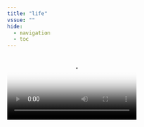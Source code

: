 ```yaml
---
title: "life"
vssue: ""
hide:
  - navigation
  - toc
---
```


<video
    id="my-player"
    class="video-js vjs-big-play-centered"
    controls
    preload="auto"
    poster="https://video.cdn.shafish.cn/%E8%B0%81%E9%83%BD%E6%9C%89%E6%95%85%E4%BA%8B.png"
    data-setup='{}'>
  <source src="https://video.cdn.shafish.cn/%E4%BA%BA%E4%BA%BA%E9%83%BD%E6%9C%89%E7%BC%98%E7%94%B1.mp4" type="video/mp4"></source>
</video>
